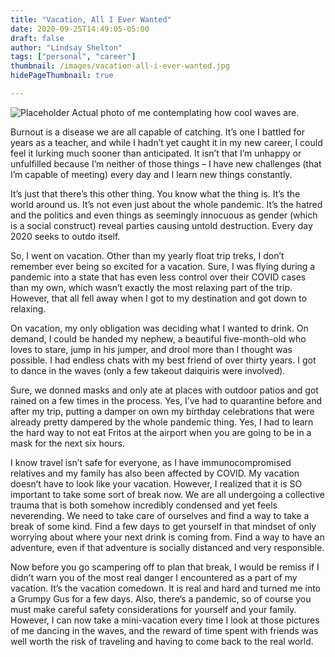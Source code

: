 ```yaml
---
title: "Vacation, All I Ever Wanted"
date: 2020-09-25T14:49:05-05:00
draft: false
author: "Lindsay Shelton"
tags: ["personal", "career"]
thumbnail: /images/vacation-all-i-ever-wanted.jpg
hidePageThumbnail: true

---
```


![Placeholder](/images/vacation-all-i-ever-wanted.jpg)
Actual photo of me contemplating how cool waves are.

Burnout is a disease we are all capable of catching. It’s one I battled for years as a teacher, and while I hadn’t yet caught it in my new career, I could feel it lurking much sooner than anticipated. It isn’t that I’m unhappy or unfulfilled because I’m neither of those things – I have new challenges (that I’m capable of meeting) every day and I learn new things constantly.

It’s just that there’s this other thing. You know what the thing is. It’s the world around us. It’s not even just about the whole pandemic. It’s the hatred and the politics and even things as seemingly innocuous as gender (which is a social construct) reveal parties causing untold destruction. Every day 2020 seeks to outdo itself.

So, I went on vacation. Other than my yearly float trip treks, I don’t remember ever being so excited for a vacation. Sure, I was flying during a pandemic into a state that has even less control over their COVID cases than my own, which wasn’t exactly the most relaxing part of the trip. However, that all fell away when I got to my destination and got down to relaxing.

On vacation, my only obligation was deciding what I wanted to drink. On demand, I could be handed my nephew, a beautiful five-month-old who loves to stare, jump in his jumper, and drool more than I thought was possible. I had endless chats with my best friend of over thirty years. I got to dance in the waves (only a few takeout daiquiris were involved).

Sure, we donned masks and only ate at places with outdoor patios and got rained on a few times in the process. Yes, I’ve had to quarantine before and after my trip, putting a damper on own my birthday celebrations that were already pretty dampered by the whole pandemic thing. Yes, I had to learn the hard way to not eat Fritos at the airport when you are going to be in a mask for the next six hours.

I know travel isn’t safe for everyone, as I have immunocompromised relatives and my family has also been affected by COVID. My vacation doesn’t have to look like your vacation. However, I realized that it is SO important to take some sort of break now. We are all undergoing a collective trauma that is both somehow incredibly condensed and yet feels neverending. We need to take care of ourselves and find a way to take a break of some kind. Find a few days to get yourself in that mindset of only worrying about where your next drink is coming from. Find a way to have an adventure, even if that adventure is socially distanced and very responsible.

Now before you go scampering off to plan that break, I would be remiss if I didn’t warn you of the most real danger I encountered as a part of my vacation. It’s the vacation comedown. It is real and hard and turned me into a Grumpy Gus for a few days. Also, there’s a pandemic, so of course you must make careful safety considerations for yourself and your family. However, I can now take a mini-vacation every time I look at those pictures of me dancing in the waves, and the reward of time spent with friends was well worth the risk of traveling and having to come back to the real world.

<!-- Google tag (gtag.js) -->
<script async src="https://www.googletagmanager.com/gtag/js?id=G-CN3PDT3T20"></script>
<script>
  window.dataLayer = window.dataLayer || [];
  function gtag(){dataLayer.push(arguments);}
  gtag('js', new Date());

  gtag('config', 'G-CN3PDT3T20');
</script>